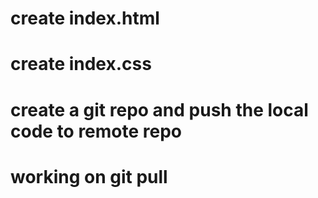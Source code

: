 # create index.html
# create index.css
# create a git repo and push the local code to remote repo
# working on git pull
